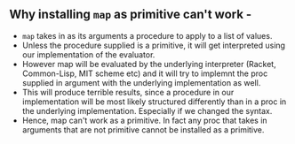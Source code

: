 ## Why installing `map` as primitive can't work -
- `map` takes in as its arguments a procedure to apply to a list of values.
- Unless the procedure supplied is a primitive, it will get interpreted using our implementation of the evaluator. 
- However map will be evaluated by the underlying interpreter (Racket, Common-Lisp, MIT scheme etc) and it will try to implemnt the proc supplied in argument with the underlying implementation as well.
- This will produce terrible results, since a procedure in our implementation will be most likely structured differently than in a proc in the underlying implementation. Especially if we changed the syntax.
- Hence, map can't work as a primitive. In fact any proc that takes in arguments that are not primitive cannot be installed as a primitive.
